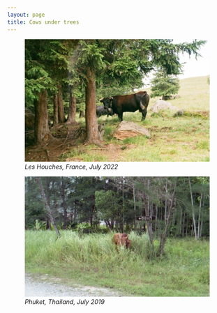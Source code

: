 ```yaml
---
layout: page
title: Cows under trees
---
```


<figure class="figure">
<img src="/media/travel/alpscow.jpg" class="center-image">
<figcaption class="caption"><i>Les Houches, France, July 2022</i></figcaption>
</figure>

<figure class="figure">
<img src="/media/travel/phuketcow.jpg" class="center-image">
<figcaption class="caption"><i>Phuket, Thailand, July 2019</i></figcaption>
</figure>

